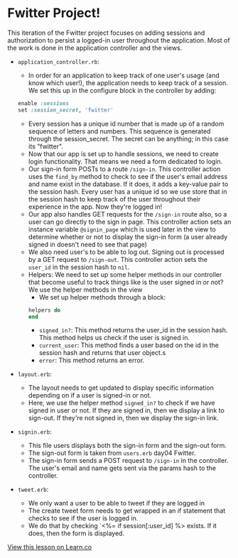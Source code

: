 # Fwitter Project!

This iteration of the Fwitter project focuses on adding sessions and authorization to persist a logged-in user throughout the application. Most of the work is done in the application controller and the views.

+ `application_controller.rb`:
  * In order for an application to keep track of one user's usage (and know which user!), the application needs to keep track of a session. We set this up in the configure block in the controller by adding:
  ```ruby
  enable :sessions
  set :session_secret, 'fwitter'
  ```
  * Every session has a unique id number that is made up of a random sequence of letters and numbers. This sequence is generated through the session_secret. The secret can be anything; in this case its "fwitter".
  * Now that our app is set up to handle sessions, we need to create login functionality. That means we need a form dedicated to login. 
  * Our sign-in form POSTs to a route `/sign-in`. This controller action uses the `find_by` method to check to see if the user's email address and name exist in the database. If it does, it adds a key-value pair to the session hash. Every user has a unique id so we use store that in the session hash to keep track of the user throughout their experience in the app. Now they're logged in!
  * Our app also handles GET requests for the `/sign-in` route also, so a user can go directly to the sign in page. This controller action sets an instance variable `@signin_page` which is used later in the view to determine whether or not to display the sign-in form (a user already signed in doesn't need to see that page)
  * We also need user's to be able to log out. Signing out is processed by a GET request to `/sign-out`. This controller action sets the `user_id` in the session hash to `nil`.
  * Helpers: We need to set up some helper methods in our controller that become useful to track things like is the user signed in or not? We use the helper methods in the view
    * We set up helper methods through a block:
    ```ruby
    helpers do
    end
    ```
    * `signed_in?`: This method returns the user_id in the session hash. This method helps us check if the user is signed in.
    * `current_user`: This method finds a user based on the id in the session hash and returns that user object.s
    * `error`: This method returns an error.
+ `layout.erb`:
  * The layout needs to get updated to display specific information depending on if a user is signed-in or not.
  * Here, we use the helper method `signed_in?` to check if we have signed in user or not. If they are signed in, then we display a link to sign-out. If they're not signed in, then we display the sign-in link.

+ `signin.erb`:
  * This file users displays both the sign-in form and the sign-out form.
  * The sign-out form is taken from `users.erb` day04 Fwitter.
  * The sign-in form sends a POST request to `/sign-in` in the controller. The user's email and name gets sent via the params hash to the controller.

+ `tweet.erb`:
  * We only want a user to be able to tweet if they are logged in
  * The create tweet form needs to get wrapped in an if statement that checks to see if the user is logged in.
  * We do that by checking `<%= if session[:user_id] %> exists. If it does, then the form is displayed.


<a href='https://learn.co/lessons/hs-fwitter-5-sessions-authorization' data-visibility='hidden'>View this lesson on Learn.co</a>
